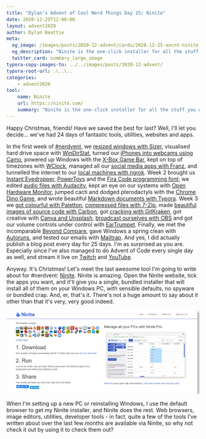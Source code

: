 ```yaml
---
title: "Dylan's Advent of Cool Nerd Things Day 25: Ninite"
date: 2020-12-25T12:00:00
layout: advent2020
author: Dylan Beattie
meta:
  og_image: /images/posts/2020-12-advent/cards/2020-12-25-aocnt-ninite.png
  og_description: "Ninite is the one-click installer for all the stuff you want on your new PC."
  twitter_card: summary_large_image
typora-copy-images-to: ../../images/posts/2020-12-advent/
typora-root-url: .\..\..
categories:
    - advent2020
tool:
    name: Ninite
    url: https://ninite.com/
    summary: "Ninite is the one-click installer for all the stuff you want on your new PC."
---
```


Happy Christmas, friends! Have we saved the best for last? Well, I'll let you decide... we've had 24 days of fantastic tools, utilities, websites and apps.

In the first week of [#nerdvent](/nerdvent), we [resized windows with Sizer](https://dylanbeattie.net/advent2020/2020/12/01/aocnt-sizer.html), visualised hard drive space with [WinDirStat](https://dylanbeattie.net/advent2020/2020/12/02/aocnt-windirstat.html), turned our [iPhones into webcams using Camo](https://dylanbeattie.net/advent2020/2020/12/03/aocnt-camo.html), powered up Windows with the [X-Box Game Bar](https://dylanbeattie.net/advent2020/2020/12/04/aocnt-xbox-game-bar.html), kept on top of timezones with [WClock](https://dylanbeattie.net/advent2020/2020/12/05/aocnt-wclock.html), managed all our [social media apps with Franz](https://dylanbeattie.net/advent2020/2020/12/06/aocnt-franz.html), and tunnelled the internet to our [local machines with ngrok](https://dylanbeattie.net/advent2020/2020/12/07/aocnt-ngrok.html). Week 2 brought us [Instant Eyedropper](https://dylanbeattie.net/advent2020/2020/12/08/aocnt-instant-eyedropper.html), [PowerToys](https://dylanbeattie.net/advent2020/2020/12/09/aocnt-microsoft-powertoys.html) and the [Fira Code programming font](https://dylanbeattie.net/advent2020/2020/12/10/aocnt-fira-code.html); we edited [audio files with Audacity](https://dylanbeattie.net/advent2020/2020/12/11/aocnt-audacity.html), kept an eye on our systems with [Open Hardware Monitor](https://dylanbeattie.net/advent2020/2020/12/12/aocnt-open-hardware-monitor.html), jumped cacti and dodged pterodactyls with the [Chrome Dino Game](https://dylanbeattie.net/advent2020/2020/12/13/aocnt-chrome-dino-game.html), and wrote beautiful [Markdown documents with Typora](https://dylanbeattie.net/advent2020/2020/12/14/aocnt-typora.html). Week 3 we [got colourful with Paletton](https://dylanbeattie.net/advent2020/2020/12/15/aocnt-paletton.html), [compressed files with 7-Zip](https://dylanbeattie.net/advent2020/2020/12/16/aocnt-7-zip.html), made [beautiful images of source code with Carbon](https://dylanbeattie.net/advent2020/2020/12/17/aocnt-carbon.html), got [cracking with GitKraken](https://dylanbeattie.net/advent2020/2020/12/18/aocnt-gitkraken.html), got creative with [Canva and Unsplash](https://dylanbeattie.net/advent2020/2020/12/19/aocnt-canva-and-unsplash.html), [broadcast ourselves with OBS](https://dylanbeattie.net/advent2020/2020/12/20/aocnt-obs.html) and got our volume controls under control with [EarTrumpet](https://dylanbeattie.net/advent2020/2020/12/21/aocnt-eartrumpet.html). Finally, we met the incomparable [Beyond Compare](https://dylanbeattie.net/advent2020/2020/12/22/aocnt-beyond-compare.html), gave Windows a spring clean with [Autoruns](https://dylanbeattie.net/advent2020/2020/12/23/aocnt-autoruns.html), and tested our emails with [Mailtrap](https://dylanbeattie.net/advent2020/2020/12/24/aocnt-mailtrap.html). And yes, I did actually publish a blog post every day for 25 days. I'm as surprised as you are. Especially since I've also managed to do Advent of Code every single day as well, and stream it live on [Twitch](https://twitch.tv/dylanbeattie) and [YouTube](https://www.youtube.com/playlist?list=PLw0jj21rhfkNzudewWxn4HVobz8hB__Tm). 

Anyway. It's Christmas! Let's meet the last awesome tool I'm going to write about for #nerdvent: [Ninite](https://ninite.com/). Ninite is amazing. Open the Ninite website, tick the apps you want, and it'll give you a single, bundled installer that will install all of them on your Windows PC, with sensible defaults, no spyware or bundled crap. And, er, that's it. There's not a huge amount to say about it other than that it's very, very good indeed.

![image-20201224015701170](/images/posts/2020-12-advent/image-20201224015701170.png)

When I'm setting up a new PC or reinstalling Windows, I use the default browser to get my Ninite installer, and Ninite does the rest. Web browsers, image editors, utilities, developer tools - in fact, quite a few of the tools I've written about over the last few months are available via Ninite, so why not check it out by using it to check them out?



